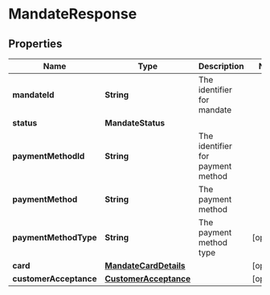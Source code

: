 

# MandateResponse


## Properties

| Name | Type | Description | Notes |
|------------ | ------------- | ------------- | -------------|
|**mandateId** | **String** | The identifier for mandate |  |
|**status** | **MandateStatus** |  |  |
|**paymentMethodId** | **String** | The identifier for payment method |  |
|**paymentMethod** | **String** | The payment method |  |
|**paymentMethodType** | **String** | The payment method type |  [optional] |
|**card** | [**MandateCardDetails**](MandateCardDetails.md) |  |  [optional] |
|**customerAcceptance** | [**CustomerAcceptance**](CustomerAcceptance.md) |  |  [optional] |



